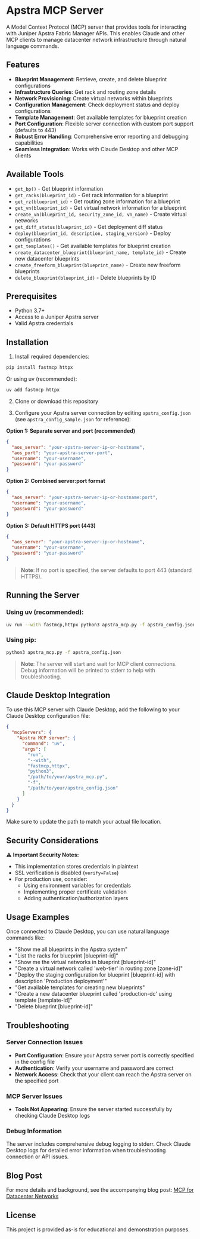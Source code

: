 # Apstra MCP Server

A Model Context Protocol (MCP) server that provides tools for interacting with Juniper Apstra Fabric Manager APIs. This enables Claude and other MCP clients to manage datacenter network infrastructure through natural language commands.

## Features

- **Blueprint Management**: Retrieve, create, and delete blueprint configurations
- **Infrastructure Queries**: Get rack and routing zone details
- **Network Provisioning**: Create virtual networks within blueprints
- **Configuration Management**: Check deployment status and deploy configurations
- **Template Management**: Get available templates for blueprint creation
- **Port Configuration**: Flexible server connection with custom port support (defaults to 443)
- **Robust Error Handling**: Comprehensive error reporting and debugging capabilities
- **Seamless Integration**: Works with Claude Desktop and other MCP clients

## Available Tools

- `get_bp()` - Get blueprint information
- `get_racks(blueprint_id)` - Get rack information for a blueprint
- `get_rz(blueprint_id)` - Get routing zone information for a blueprint
- `get_vn(blueprint_id)` - Get virtual network information for a blueprint
- `create_vn(blueprint_id, security_zone_id, vn_name)` - Create virtual networks
- `get_diff_status(blueprint_id)` - Get deployment diff status
- `deploy(blueprint_id, description, staging_version)` - Deploy configurations
- `get_templates()` - Get available templates for blueprint creation
- `create_datacenter_blueprint(blueprint_name, template_id)` - Create new datacenter blueprints
- `create_freeform_blueprint(blueprint_name)` - Create new freeform blueprints
- `delete_blueprint(blueprint_id)` - Delete blueprints by ID

## Prerequisites

- Python 3.7+
- Access to a Juniper Apstra server
- Valid Apstra credentials

## Installation

1. Install required dependencies:
```bash
pip install fastmcp httpx
```

Or using uv (recommended):
```bash
uv add fastmcp httpx
```

2. Clone or download this repository

3. Configure your Apstra server connection by editing `apstra_config.json` (see `apstra_config_sample.json` for reference):

**Option 1: Separate server and port (recommended)**
```json
{
  "aos_server": "your-apstra-server-ip-or-hostname",
  "aos_port": "your-apstra-server-port",
  "username": "your-username", 
  "password": "your-password"
}
```

**Option 2: Combined server:port format**
```json
{
  "aos_server": "your-apstra-server-ip-or-hostname:port",
  "username": "your-username",
  "password": "your-password"
}
```

**Option 3: Default HTTPS port (443)**
```json
{
  "aos_server": "your-apstra-server-ip-or-hostname",
  "username": "your-username",
  "password": "your-password"
}
```

> **Note**: If no port is specified, the server defaults to port 443 (standard HTTPS).

## Running the Server

### Using uv (recommended):
```bash
uv run --with fastmcp,httpx python3 apstra_mcp.py -f apstra_config.json
```

### Using pip:
```bash
python3 apstra_mcp.py -f apstra_config.json
```

> **Note**: The server will start and wait for MCP client connections. Debug information will be printed to stderr to help with troubleshooting.

## Claude Desktop Integration

To use this MCP server with Claude Desktop, add the following to your Claude Desktop configuration file:

```json
{
  "mcpServers": {
    "Apstra MCP server": {
      "command": "uv",
      "args": [
        "run",
        "--with",
        "fastmcp,httpx",
        "python3",
        "/path/to/your/apstra_mcp.py",
        "-f",
        "/path/to/your/apstra_config.json"
      ]
    }
  }
}
```

Make sure to update the path to match your actual file location.

## Security Considerations

⚠️ **Important Security Notes:**
- This implementation stores credentials in plaintext
- SSL verification is disabled (`verify=False`)
- For production use, consider:
  - Using environment variables for credentials
  - Implementing proper certificate validation
  - Adding authentication/authorization layers

## Usage Examples

Once connected to Claude Desktop, you can use natural language commands like:

- "Show me all blueprints in the Apstra system"
- "List the racks for blueprint [blueprint-id]"
- "Show me the virtual networks in blueprint [blueprint-id]"
- "Create a virtual network called 'web-tier' in routing zone [zone-id]"
- "Deploy the staging configuration for blueprint [blueprint-id] with description 'Production deployment'"
- "Get available templates for creating new blueprints"
- "Create a new datacenter blueprint called 'production-dc' using template [template-id]"
- "Delete blueprint [blueprint-id]"

## Troubleshooting

### Server Connection Issues
- **Port Configuration**: Ensure your Apstra server port is correctly specified in the config file
- **Authentication**: Verify your username and password are correct
- **Network Access**: Check that your client can reach the Apstra server on the specified port

### MCP Server Issues
- **Tools Not Appearing**: Ensure the server started successfully by checking Claude Desktop logs

### Debug Information
The server includes comprehensive debug logging to stderr. Check Claude Desktop logs for detailed error information when troubleshooting connection or API issues.

## Blog Post

For more details and background, see the accompanying blog post: [MCP for Datacenter Networks](https://medium.com/@vignitin/mcp-for-datacenter-networks-aa003de81256)

## License

This project is provided as-is for educational and demonstration purposes.
